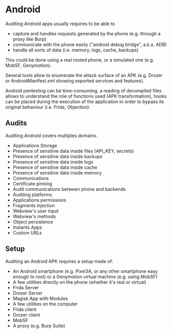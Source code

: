 # Android

Auditing Android apps usually requires to be able to 

* capture and handles requests generated by the phone (e.g. through a proxy like Burp)
* communicate with the phone easily ("android debug bridge", a.k.a. ADB)
* handle all sorts of data (i.e. memory, logs, cache, backups)

This could be done using a real rooted phone, or a simulated one (e.g. MobSF, Genymotion). 

Several tools allow to enumerate the attack surface of an APK (e.g. Drozer or AndroidManifest.xml showing exported services and features).

Android pentesting can be time-consuming. a reading of decompiled files allows to understand the role of functions used (APK transformation), hooks can be placed during the execution of the application in order to bypass its original behaviour (i.e. Frida, Objection).

## Audits

Auditing Android covers multiples domains.

* Applications Storage
 * Presence of sensitive data inside files (API_KEY, secrets)
 * Presence of sensitive data inside backups
 * Presence of sensitive data inside logs
 * Presence of sensitive data inside cache
 * Presence of sensitive data inside memory
* Communications
 * Certificate pinning
 * Audit communications between phone and backends
* Auditing platforms
 * Applications permissions
 * Fragments injection
 * Webview's user input
 * Webview's methods
 * Object persistence
 * Instants Apps
 * Custom URLs

## Setup

Auditing an Android APK requires a setup made of:

* An Android smartphone (e.g. Pixel3A, or any other smartphone easy enough to root) or a Genymotion virtual machine (e.g. using MobSF)
* A few utilities directly on the phone (whether it's real or virtual) 
 * Frida Server
 * Drozer Server
 * Magisk App with Modules
* A few utilities on the computer 
 * Frida client
 * Drozer client
 * MobSF
 * A proxy (e.g. Burp Suite)
